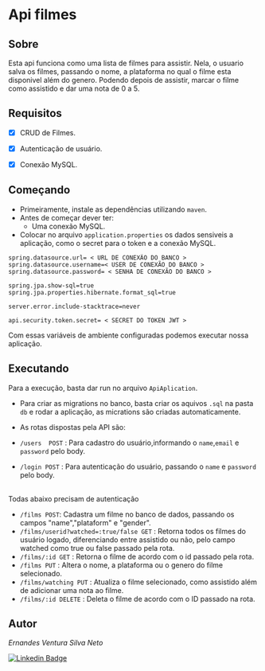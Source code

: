 # Api filmes

## Sobre
Esta api funciona como uma lista de filmes para assistir. Nela, o usuario salva os filmes, passando o nome,
a plataforma no qual o filme esta disponivel além do genero. Podendo depois de assistir, marcar o filme como assistido
e dar uma nota de 0 a 5.
<br>

## Requisitos
- [x] CRUD de Filmes.

- [x] Autenticação de usuário.

- [x] Conexão MySQL.




## Começando
- Primeiramente, instale as dependências utilizando ```maven```. 
- Antes de começar dever ter:
    - Uma conexão MySQL.
- Colocar no arquivo ```application.properties``` os dados sensiveis a aplicação, como o secret para o token e a conexão MySQL.
```application.properties
spring.datasource.url= < URL DE CONEXÃO DO BANCO >
spring.datasource.username=< USER DE CONEXÃO DO BANCO >
spring.datasource.password= < SENHA DE CONEXÃO DO BANCO >

spring.jpa.show-sql=true
spring.jpa.properties.hibernate.format_sql=true

server.error.include-stacktrace=never

api.security.token.secret= < SECRET DO TOKEN JWT >
```
Com essas variáveis de ambiente configuradas podemos executar nossa aplicação.

## Executando
Para a execução, basta dar run no arquivo ```ApiAplication```. 
- Para criar as migrations no banco, basta criar os aquivos ```.sql``` na pasta ```db``` e rodar a aplicação,
as micrations são criadas automaticamente.

- As rotas dispostas pela API são:
- ```/users  POST``` : Para cadastro do usuário,informando o ```name```,```email``` e ```password``` pelo body.
- ```/login POST``` : Para autenticação do usuário,  passando o ```name``` e ```password``` pelo body.

<br>Todas abaixo precisam de autenticação


- ```/films POST```: Cadastra um filme no banco de dados, passando os campos
"name","plataform" e "gender".
- ```/films/userid?watched=:true/false GET``` : Retorna todos os filmes do usuário logado, diferenciando entre assistido ou não, pelo campo watched como true ou false passado pela rota.
- ```/films/:id GET``` : Retorna o filme de acordo com o id passado pela rota.
- ```/films PUT``` : Altera o nome, a plataforma ou o genero do filme selecionado.
- ```/films/watching PUT``` : Atualiza o filme selecionado, como assistido além de adicionar uma nota ao filme.
- ```/films/:id DELETE``` : Deleta o filme de acordo com o ID passado na rota.


## Autor
*Ernandes Ventura Silva Neto*

[![Linkedin Badge](https://img.shields.io/badge/-Ernandes%20Ventura-6633cc?style=flat-square&logo=Linkedin&logoColor=black&link=https://www.linkedin.com/in/ernandes-ventura-892a88119/)](https://www.linkedin.com/in/ernandes-ventura-892a88119/)

